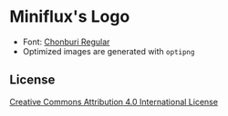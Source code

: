 Miniflux's Logo
===============

- Font: [Chonburi Regular](https://github.com/cadsondemak/chonburi)
- Optimized images are generated with `optipng`

License
-------

[Creative Commons Attribution 4.0 International License](https://creativecommons.org/licenses/by/4.0/)

